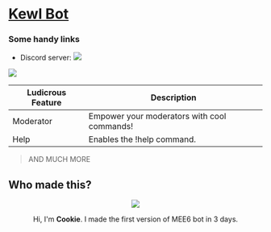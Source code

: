 
# [Kewl Bot](https://github.com/johnmihadasis/kewlbot)

### Some handy links

* Discord server: [<img src="https://discord.com/api/guilds/839447938731212810/widget.png">](https://discord.gg/RvYXByR94G)

<img src="docs/pics/cggk7y9%5B1%5D.png?raw=true">

|Ludicrous Feature|Description|
|-------|-----------|
|Moderator|Empower your moderators with cool commands!|
|Help|Enables the !help command.|
> AND MUCH MORE

## Who made this?

<p align="center">
<img src="https://cdn.discordapp.com/avatars/494105564335308811/f71992d355c1173915c62300f8a43954.png?size=4096">
</p>
<p align="center">
Hi, I'm <b>Cookie</b>. I made the first version of MEE6 bot in 3 days.
</p>
